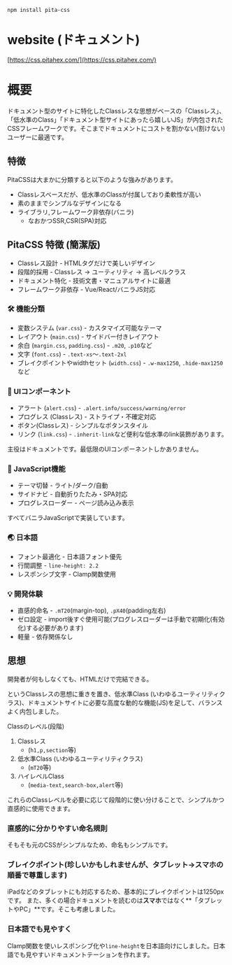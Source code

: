 ```shell
npm install pita-css
```

# website (ドキュメント)
[https://css.pitahex.com/](https://css.pitahex.com/)

# 概要
ドキュメント型のサイトに特化したClassレスな思想がベースの「Classレス」、「低水準のClass」「ドキュメント型サイトにあったら嬉しいJS」が内包されたCSSフレームワークです。そこまでドキュメントにコストを割かない(割けない)ユーザーに最適です。

## 特徴
PitaCSSは大まかに分類すると以下のような強みがあります。

* Classレスベースだが、低水準のClassが付属しており柔軟性が高い
* 素のままでシンプルなデザインになる
* ライブラリ,フレームワーク非依存(バニラ)
  * なおかつSSR,CSR(SPA)対応

## PitaCSS 特徴 (簡潔版)

- Classレス設計 - HTMLタグだけで美しいデザイン
- 段階的採用 - Classレス → ユーティリティ → 高レベルクラス
- ドキュメント特化 - 技術文書・マニュアルサイトに最適
- フレームワーク非依存 - Vue/React/バニラJS対応

### 🛠️ 機能分類
- 変数システム (`var.css`) - カスタマイズ可能なテーマ
- レイアウト (`main.css`) - サイドバー付きレイアウト
- 余白 (`margin.css`, `padding.css`) - `.m20`, `.p10`など
- 文字 (`font.css`) - `.text-xs`〜`.text-2xl`
- ブレイクポイントやwidthセット (`width.css`) - `.w-max1250`, `.hide-max1250`など

### 🎨 UIコンポーネント
- アラート (`alert.css`) - `.alert.info/success/warning/error`
- プログレス (Classレス) - ストライプ・不確定対応
- ボタン(Classレス) - シンプルなボタンスタイル
- リンク (`link.css`) - `.inherit-link`など便利な低水準のlink装飾があります。

主役はドキュメントです。最低限のUIコンポーネントしかありません。

### 🔧 JavaScript機能
- テーマ切替 - ライト/ダーク/自動
- サイドナビ - 自動折りたたみ・SPA対応
- プログレスローダー - ページ読み込み表示

すべてバニラJavaScriptで実装しています。

### 🌏 日本語
- フォント最適化 - 日本語フォント優先
- 行間調整 - `line-height: 2.2`
- レスポンシブ文字 - Clamp関数使用

### 💡 開発体験
- 直感的命名 - `.mT20`(margin-top), `.pX40`(padding左右)
- ゼロ設定 - import後すぐ使用可能(プログレスローダーは手動で初期化(有効化)する必要があります)
- 軽量 - 依存関係なし

## 思想

開発者が何もしなくても、HTMLだけで完結できる。

というClassレスの思想に重きを置き、低水準Class (いわゆるユーティリティクラス)、ドキュメントサイトに必要な高度な動的な機能(JS)を足して、バランスよく内包しました。

Classのレベル(段階)
1. Classレス
   * (`h1,p,section`等)
2. 低水準Class (いわゆるユーティリティクラス)
   * (`mT20`等)
3. ハイレベルClass
   * (`media-text,search-box,alert`等)

これらのClassレベルを必要に応じて段階的に使い分けることで、シンプルかつ直感的に使用できます。

### 直感的に分かりやすい命名規則

そもそも元のCSSがシンプルなため、命名もシンプルです。

### ブレイクポイント(珍しいかもしれませんが、タブレット→スマホの順番で尊重します)
iPadなどのタブレットにも対応するため、基本的にブレイクポイントは1250pxです。
また、多くの場合ドキュメントを読むのは**スマホ**ではなく**「タブレットやPC」**です。そこも考慮しました。

### 日本語でも見やすく
Clamp関数を使いレスポンシブ化や`line-height`を日本語向けにしました。日本語でも見やすいドキュメントテーションを作れます。
